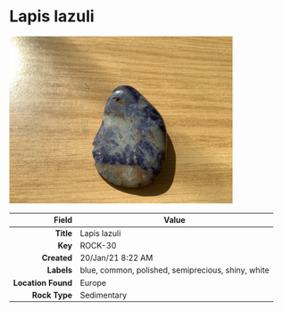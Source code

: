# Lapis lazuli



<img height="300px" src="10052.jpg"/>

|       Field | Value                   |
|------------:|-------------------------|
|   **Title** | Lapis lazuli |
|     **Key** | ROCK-30 |
| **Created** | 20/Jan/21 8:22 AM |
| **Labels** | blue, common, polished, semiprecious, shiny, white |
| **Location Found** | Europe |
| **Rock Type** | Sedimentary |

        